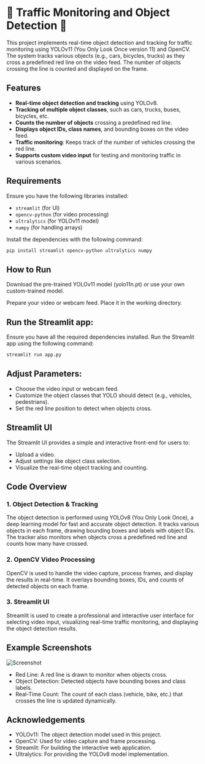 # 🚗 Traffic Monitoring and Object Detection 🚙

This project implements real-time object detection and tracking for traffic monitoring using YOLOv11 (You Only Look Once version 11) and OpenCV. The system tracks various objects (e.g., cars, bicycles, trucks) as they cross a predefined red line on the video feed. The number of objects crossing the line is counted and displayed on the frame.

## Features

- **Real-time object detection and tracking** using YOLOv8.
- **Tracking of multiple object classes**, such as cars, trucks, buses, bicycles, etc.
- **Counts the number of objects** crossing a predefined red line.
- **Displays object IDs, class names**, and bounding boxes on the video feed.
- **Traffic monitoring**: Keeps track of the number of vehicles crossing the red line.
- **Supports custom video input** for testing and monitoring traffic in various scenarios.

## Requirements

Ensure you have the following libraries installed:

- `streamlit` (for UI)
- `opencv-python` (for video processing)
- `ultralytics` (for YOLOv11 model)
- `numpy` (for handling arrays)

Install the dependencies with the following command:

```bash
pip install streamlit opencv-python ultralytics numpy
```

## How to Run
Download the pre-trained YOLOv11 model (yolo11n.pt) or use your own custom-trained model.

Prepare your video or webcam feed. Place it in the working directory.

## Run the Streamlit app:

Ensure you have all the required dependencies installed.
Run the Streamlit app using the following command:

```bash
streamlit run app.py
```

## Adjust Parameters:

- Choose the video input or webcam feed.
- Customize the object classes that YOLO should detect (e.g., vehicles, pedestrians).
- Set the red line position to detect when objects cross.

## Streamlit UI
The Streamlit UI provides a simple and interactive front-end for users to:
- Upload a video.
- Adjust settings like object class selection.
- Visualize the real-time object tracking and counting.


## Code Overview
### 1. Object Detection & Tracking
The object detection is performed using YOLOv8 (You Only Look Once), a deep learning model for fast and accurate object detection. It tracks various objects in each frame, drawing bounding boxes and labels with object IDs. The tracker also monitors when objects cross a predefined red line and counts how many have crossed.

### 2. OpenCV Video Processing
OpenCV is used to handle the video capture, process frames, and display the results in real-time. It overlays bounding boxes, IDs, and counts of detected objects on each frame.

### 3. Streamlit UI
Streamlit is used to create a professional and interactive user interface for selecting video input, visualizing real-time traffic monitoring, and displaying the object detection results.

## Example Screenshots

![Screenshot](https://github.com/user-attachments/assets/18250f00-fc9a-4948-abb7-a5515c40e8d2)

- Red Line: A red line is drawn to monitor when objects cross.
- Object Detection: Detected objects have bounding boxes and class labels.
- Real-Time Count: The count of each class (vehicle, bike, etc.) that crosses the line is updated dynamically.

## Acknowledgements
- YOLOv11: The object detection model used in this project.
- OpenCV: Used for video capture and frame processing.
- Streamlit: For building the interactive web application.
- Ultralytics: For providing the YOLOv8 model implementation.

